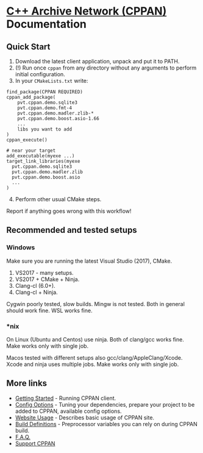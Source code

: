 # [C++ Archive Network (CPPAN)](https://cppan.org/) Documentation

## Quick Start

1. Download the latest client application, unpack and put it to PATH.
1. (!) Run once `cppan` from any directory without any arguments to perform initial configuration.
1. In your `CMakeLists.txt` write:
```
find_package(CPPAN REQUIRED)
cppan_add_package(
    pvt.cppan.demo.sqlite3
    pvt.cppan.demo.fmt-4
    pvt.cppan.demo.madler.zlib-*
    pvt.cppan.demo.boost.asio-1.66
    ...
    libs you want to add
)
cppan_execute()

# near your target
add_executable(myexe ...)
target_link_libraries(myexe
  pvt.cppan.demo.sqlite3
  pvt.cppan.demo.madler.zlib
  pvt.cppan.demo.boost.asio
  ...
)
```
4. Perform other usual CMake steps.

Report if anything goes wrong with this workflow!

## Recommended and tested setups

### Windows

Make sure you are running the latest Visual Studio (2017), CMake.

1. VS2017 - many setups.
1. VS2017 + CMake + Ninja.
2. Clang-cl (6.0+).
3. Clang-cl + Ninja.

Cygwin poorly tested, slow builds.
Mingw is not tested.
Both in general should work fine.
WSL works fine.

### *nix

On Linux (Ubuntu and Centos) use ninja.
Both of clang/gcc works fine.
Make works only with single job.

Macos tested with different setups also gcc/clang/AppleClang/Xcode.
Xcode and ninja uses multiple jobs.
Make works only with single job.

## More links

- [Getting Started](https://github.com/cppan/cppan/blob/v1/doc/getting_started.md) - Running CPPAN client.
- [Config Options](https://github.com/cppan/cppan/blob/v1/doc/cppan.yml) - Tuning your dependencies, prepare your project to be added to CPPAN, available config options.
- [Website Usage](https://github.com/cppan/cppan/blob/v1/doc/website.md) - Describes basic usage of CPPAN site.
- [Build Definitions](https://github.com/cppan/cppan/blob/v1/doc/cpp_definitions.md) - Preprocessor variables you can rely on during CPPAN build.
- [F.A.Q.](https://github.com/cppan/cppan/blob/v1/doc/faq.md)
- [Support CPPAN](https://github.com/cppan/cppan/blob/v1/doc/support.md)


